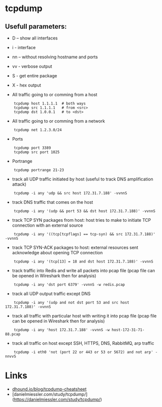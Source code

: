 # tcpdump

## Usefull parameters:
* D – show all interfaces
* i - interface
* nn – without resolving hostname and ports
* vv - verbose output
* S - get entire package
* X - hex output


* All traffic going to or comming from a host
```
    tcpdump host 1.1.1.1  # both ways
    tcpdump src 1.1.1.1   # from <src>
    tcpdump dst 1.0.0.1   # to <dst>
```

* All traffic going to or comming from a network
```
    tcpdump net 1.2.3.0/24
```

* Ports
```
    tcpdump port 3389
    tcpdump src port 1025
```

* Portrange
```
    tcpdump portrange 21-23
```

* track all UDP traffic initiated by host (useful to track DNS amplification attack)
```
    tcpdump -i any 'udp && src host 172.31.7.188' -vvnnS
```

* track DNS traffic that comes on the host
```
    tcpdump -i any '(udp && port 53 && dst host 172.31.7.188)' -vvnnS
```

* track TCP SYN packages from host: host tries to make to initiate TCP connection with an external source
```
    tcpdump -i any '((tcp[tcpflags] == tcp-syn) && src 172.31.7.188)' -vvnnS
```

* track TCP SYN-ACK packages to host: external resources sent acknowledge about opening TCP connection
```
    tcpdump -i any '(tcp[13] = 18 and dst host 172.31.7.188)' -vvnnS
```

* track traffic into Redis and write all packets into pcap file (pcap file can be opened in Wireshark then for analysis)
```
    tcpdump -i any 'dst port 6379' -vvnnS -w redis.pcap
```

* track all UDP output traffic except DNS
```
    tcpdump -i any '(udp and not dst port 53 and src host 172.31.7.188)' -vvnnS
```

* track all traffic with particular host with writing it into pcap file (pcap file can be opened in Wireshark then for analysis)
```
    tcpdump -i any 'host 172.31.7.188' -vvnnS -w host-172-31-71-88.pcap
```

* track all traffic on host except SSH, HTTPS, DNS, RabbitMQ, arp traffic
```
    tcpdump -i eth0 'not (port 22 or 443 or 53 or 5672) and not arp' -nnvvS
```


# Links
* [dhound.io/blog/tcpdump-cheatsheet](https://dhound.io/blog/tcpdump-cheatsheet)
* [danielmiessler.com/study/tcpdump/] (https://danielmiessler.com/study/tcpdump/)
